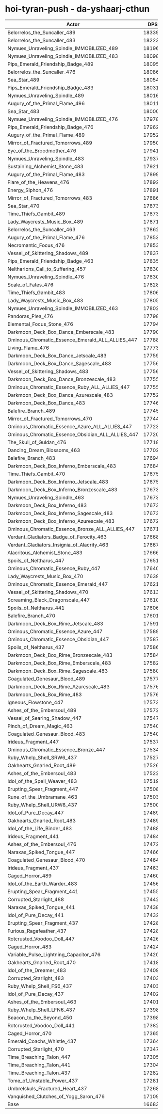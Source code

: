 # hoi-tyran-push - da-yshaarj-cthun
| Actor | DPS | Increase |
|---|:---:|:---:|
|Belorrelos_the_Suncaller_489|183390|9.92%|
|Belorrelos_the_Suncaller_483|182239|9.23%|
|Nymues_Unraveling_Spindle_IMMOBILIZED_489|181960|9.06%|
|Nymues_Unraveling_Spindle_IMMOBILIZED_483|180981|8.48%|
|Pips_Emerald_Friendship_Badge_489|180953|8.46%|
|Belorrelos_the_Suncaller_476|180865|8.41%|
|Sea_Star_489|180540|8.21%|
|Pips_Emerald_Friendship_Badge_483|180313|8.08%|
|Nymues_Unraveling_Spindle_489|180166|7.99%|
|Augury_of_the_Primal_Flame_496|180113|7.96%|
|Sea_Star_483|180006|7.89%|
|Nymues_Unraveling_Spindle_IMMOBILIZED_476|179782|7.76%|
|Pips_Emerald_Friendship_Badge_476|179625|7.66%|
|Augury_of_the_Primal_Flame_489|179525|7.60%|
|Mirror_of_Fractured_Tomorrows_489|179504|7.59%|
|Eye_of_the_Broodmother_476|179416|7.54%|
|Nymues_Unraveling_Spindle_483|179371|7.51%|
|Sustaining_Alchemist_Stone_483|179216|7.42%|
|Augury_of_the_Primal_Flame_483|178997|7.29%|
|Flare_of_the_Heavens_476|178924|7.24%|
|Energy_Siphon_476|178918|7.24%|
|Mirror_of_Fractured_Tomorrows_483|178862|7.21%|
|Sea_Star_470|178734|7.13%|
|Time_Thiefs_Gambit_489|178731|7.13%|
|Lady_Waycrests_Music_Box_489|178712|7.12%|
|Belorrelos_the_Suncaller_463|178622|7.06%|
|Augury_of_the_Primal_Flame_476|178539|7.01%|
|Necromantic_Focus_476|178530|7.01%|
|Vessel_of_Skittering_Shadows_489|178370|6.91%|
|Pips_Emerald_Friendship_Badge_463|178351|6.90%|
|Neltharions_Call_to_Suffering_457|178308|6.87%|
|Nymues_Unraveling_Spindle_476|178305|6.87%|
|Scale_of_Fates_476|178283|6.86%|
|Time_Thiefs_Gambit_483|178069|6.73%|
|Lady_Waycrests_Music_Box_483|178051|6.72%|
|Nymues_Unraveling_Spindle_IMMOBILIZED_463|178028|6.71%|
|Pandoras_Plea_476|177989|6.68%|
|Elemental_Focus_Stone_476|177944|6.66%|
|Darkmoon_Deck_Box_Dance_Emberscale_483|177900|6.63%|
|Ominous_Chromatic_Essence_Emerald_ALL_ALLIES_447|177889|6.62%|
|Living_Flame_476|177733|6.53%|
|Darkmoon_Deck_Box_Dance_Jetscale_483|177595|6.45%|
|Darkmoon_Deck_Box_Dance_Sagescale_483|177566|6.43%|
|Vessel_of_Skittering_Shadows_483|177560|6.43%|
|Darkmoon_Deck_Box_Dance_Bronzescale_483|177554|6.42%|
|Ominous_Chromatic_Essence_Ruby_ALL_ALLIES_447|177552|6.42%|
|Darkmoon_Deck_Box_Dance_Azurescale_483|177523|6.40%|
|Darkmoon_Deck_Box_Dance_483|177469|6.37%|
|Balefire_Branch_489|177459|6.37%|
|Mirror_of_Fractured_Tomorrows_470|177443|6.36%|
|Ominous_Chromatic_Essence_Azure_ALL_ALLIES_447|177231|6.23%|
|Ominous_Chromatic_Essence_Obsidian_ALL_ALLIES_447|177204|6.21%|
|The_Skull_of_Guldan_476|177187|6.20%|
|Dancing_Dream_Blossoms_463|177023|6.10%|
|Balefire_Branch_483|176948|6.06%|
|Darkmoon_Deck_Box_Inferno_Emberscale_483|176842|6.00%|
|Time_Thiefs_Gambit_470|176759|5.95%|
|Darkmoon_Deck_Box_Inferno_Jetscale_483|176757|5.94%|
|Darkmoon_Deck_Box_Inferno_Bronzescale_483|176735|5.93%|
|Nymues_Unraveling_Spindle_463|176734|5.93%|
|Darkmoon_Deck_Box_Inferno_483|176732|5.93%|
|Darkmoon_Deck_Box_Inferno_Sagescale_483|176732|5.93%|
|Darkmoon_Deck_Box_Inferno_Azurescale_483|176726|5.93%|
|Ominous_Chromatic_Essence_Bronze_ALL_ALLIES_447|176713|5.92%|
|Verdant_Gladiators_Badge_of_Ferocity_463|176683|5.90%|
|Verdant_Gladiators_Insignia_of_Alacrity_463|176674|5.90%|
|Alacritous_Alchemist_Stone_483|176668|5.89%|
|Spoils_of_Neltharus_447|176510|5.80%|
|Ominous_Chromatic_Essence_Ruby_447|176404|5.73%|
|Lady_Waycrests_Music_Box_470|176390|5.72%|
|Ominous_Chromatic_Essence_Emerald_447|176212|5.62%|
|Vessel_of_Skittering_Shadows_470|176137|5.57%|
|Screaming_Black_Dragonscale_447|176104|5.55%|
|Spoils_of_Neltharus_441|176060|5.53%|
|Balefire_Branch_470|176018|5.50%|
|Darkmoon_Deck_Box_Rime_Jetscale_483|175912|5.44%|
|Ominous_Chromatic_Essence_Azure_447|175899|5.43%|
|Ominous_Chromatic_Essence_Obsidian_447|175879|5.42%|
|Spoils_of_Neltharus_437|175869|5.41%|
|Darkmoon_Deck_Box_Rime_Bronzescale_483|175844|5.40%|
|Darkmoon_Deck_Box_Rime_Emberscale_483|175823|5.39%|
|Darkmoon_Deck_Box_Rime_Sagescale_483|175808|5.38%|
|Coagulated_Genesaur_Blood_489|175771|5.35%|
|Darkmoon_Deck_Box_Rime_Azurescale_483|175769|5.35%|
|Darkmoon_Deck_Box_Rime_483|175761|5.35%|
|Igneous_Flowstone_447|175735|5.33%|
|Ashes_of_the_Embersoul_489|175728|5.33%|
|Vessel_of_Searing_Shadow_447|175474|5.18%|
|Pinch_of_Dream_Magic_463|175406|5.14%|
|Coagulated_Genesaur_Blood_483|175402|5.13%|
|Irideus_Fragment_447|175379|5.12%|
|Ominous_Chromatic_Essence_Bronze_447|175349|5.10%|
|Ruby_Whelp_Shell_SRW6_437|175279|5.06%|
|Oakhearts_Gnarled_Root_489|175267|5.05%|
|Ashes_of_the_Embersoul_483|175229|5.03%|
|Idol_of_the_Spell_Weaver_483|175199|5.01%|
|Erupting_Spear_Fragment_447|175081|4.94%|
|Rune_of_the_Umbramane_463|175033|4.91%|
|Ruby_Whelp_Shell_URW6_437|175006|4.90%|
|Idol_of_Pure_Decay_447|174898|4.83%|
|Oakhearts_Gnarled_Root_483|174892|4.83%|
|Idol_of_the_Life_Binder_483|174882|4.82%|
|Irideus_Fragment_441|174849|4.80%|
|Ashes_of_the_Embersoul_476|174721|4.72%|
|Naraxas_Spiked_Tongue_447|174667|4.69%|
|Coagulated_Genesaur_Blood_470|174640|4.68%|
|Irideus_Fragment_437|174639|4.68%|
|Caged_Horror_489|174609|4.66%|
|Idol_of_the_Earth_Warder_483|174560|4.63%|
|Erupting_Spear_Fragment_441|174555|4.63%|
|Corrupted_Starlight_488|174421|4.54%|
|Naraxas_Spiked_Tongue_441|174384|4.52%|
|Idol_of_Pure_Decay_441|174326|4.49%|
|Erupting_Spear_Fragment_437|174286|4.46%|
|Furious_Ragefeather_437|174280|4.46%|
|Rotcrusted_Voodoo_Doll_447|174267|4.45%|
|Caged_Horror_483|174245|4.44%|
|Variable_Pulse_Lightning_Capacitor_476|174200|4.41%|
|Oakhearts_Gnarled_Root_470|174186|4.40%|
|Idol_of_the_Dreamer_483|174096|4.35%|
|Corrupted_Starlight_483|174038|4.32%|
|Ruby_Whelp_Shell_FS6_437|174031|4.31%|
|Idol_of_Pure_Decay_437|174022|4.31%|
|Ashes_of_the_Embersoul_463|174011|4.30%|
|Ruby_Whelp_Shell_LFN6_437|173985|4.28%|
|Beacon_to_the_Beyond_450|173983|4.28%|
|Rotcrusted_Voodoo_Doll_441|173829|4.19%|
|Caged_Horror_470|173654|4.08%|
|Emerald_Coachs_Whistle_437|173642|4.08%|
|Corrupted_Starlight_470|173479|3.98%|
|Time_Breaching_Talon_447|173059|3.73%|
|Time_Breaching_Talon_441|173045|3.72%|
|Time_Breaching_Talon_437|172820|3.59%|
|Tome_of_Unstable_Power_437|172810|3.58%|
|Umbrelskuls_Fractured_Heart_437|172687|3.51%|
|Vanquished_Clutches_of_Yogg_Saron_476|171098|2.55%|
|Base|166839|0.00%|
